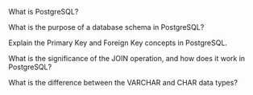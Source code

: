 What is PostgreSQL?


What is the purpose of a database schema in PostgreSQL?

Explain the Primary Key and Foreign Key concepts in PostgreSQL.

What is the significance of the JOIN operation, and how does it work in PostgreSQL?

What is the difference between the VARCHAR and CHAR data types?
